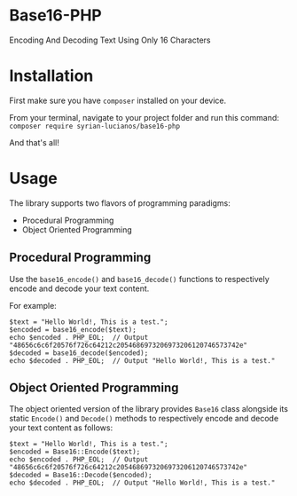 # Base16-PHP
Encoding And Decoding Text Using Only 16 Characters

# Installation
First make sure you have `composer` installed on your device.

From your terminal, navigate to your project folder and run this command:
`composer require syrian-lucianos/base16-php`

And that's all!

# Usage
The library supports two flavors of programming paradigms:
  - Procedural Programming
  - Object Oriented Programming
  
## Procedural Programming
Use the `base16_encode()` and `base16_decode()` functions to respectively encode and decode your text content.

For example:
```
$text = "Hello World!, This is a test.";
$encoded = base16_encode($text); 
echo $encoded . PHP_EOL;  // Output "48656c6c6f20576f726c64212c2054686973206973206120746573742e"
$decoded = base16_decode($encoded); 
echo $decoded . PHP_EOL;  // Output "Hello World!, This is a test."
```

## Object Oriented Programming
The object oriented version of the library provides `Base16` class alongside its static `Encode()` and `Decode()` methods to respectively encode and decode your text content as follows:
```
$text = "Hello World!, This is a test.";
$encoded = Base16::Encode($text); 
echo $encoded . PHP_EOL;  // Output "48656c6c6f20576f726c64212c2054686973206973206120746573742e"
$decoded = Base16::Decode($encoded); 
echo $decoded . PHP_EOL;  // Output "Hello World!, This is a test."
```